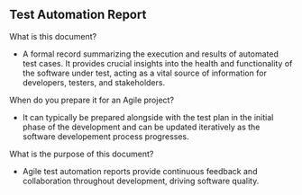 ## Test Automation Report

What is this document?
- A formal record summarizing the execution and results of automated test cases. It provides crucial insights into the health and functionality of the software under test, acting as a vital source of information for developers, testers, and stakeholders.

When do you prepare it for an Agile project?
- It can typically be prepared alongside with the test plan in the initial phase of the development and can be updated iteratively as the software developement process progresses.

What is the purpose of this document?
- Agile test automation reports provide continuous feedback and collaboration throughout development, driving software quality.